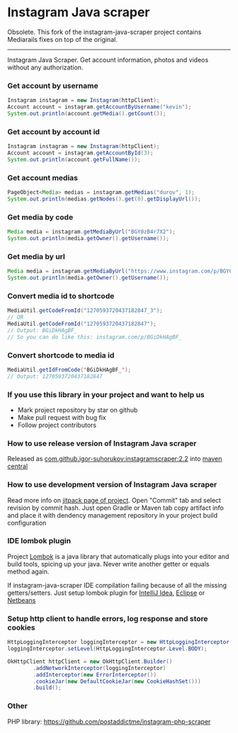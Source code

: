 Instagram Java scraper
======================

Obsolete.  This fork of the instagram-java-scraper project contains Mediarails fixes on top of the original.

---

Instagram Java Scraper. Get account information, photos and videos without any authorization.

 
### Get account by username
```java
Instagram instagram = new Instagram(httpClient);
Account account = instagram.getAccountByUsername("kevin");
System.out.println(account.getMedia().getCount());
```

### Get account by account id
```java
Instagram instagram = new Instagram(httpClient);
Account account = instagram.getAccountById(3);
System.out.println(account.getFullName());
```

### Get account medias
```java
PageObject<Media> medias = instagram.getMedias("durov", 1);
System.out.println(medias.getNodes().get(0).getDisplayUrl());
```

### Get media by code
```java
Media media = instagram.getMediaByUrl("BGY0zB4r7X2");
System.out.println(media.getOwner().getUsername());
```

### Get media by url
```java
Media media = instagram.getMediaByUrl("https://www.instagram.com/p/BGY0zB4r7X2");
System.out.println(media.getOwner().getUsername());
```
### Convert media id to shortcode
```java
MediaUtil.getCodeFromId("1270593720437182847_3");
// OR
MediaUtil.getCodeFromId("1270593720437182847");
// Output: BGiDkHAgBF_
// So you can do like this: instagram.com/p/BGiDkHAgBF_
```

### Convert shortcode to media id
```java
MediaUtil.getIdFromCode('BGiDkHAgBF_');
// Output: 1270593720437182847
```

### If you use this library in your project and want to help us ###

* Mark project repository by star on github 
* Make pull request with bug fix
* Follow project contributors

### How to use release version of Instagram Java scraper ###

Released as [com.github.igor-suhorukov:instagramscraper:2.2](http://repo1.maven.org/maven2/com/github/igor-suhorukov/instagramscraper/2.2/) into [maven central](https://mvnrepository.com/artifact/com.github.igor-suhorukov/instagramscraper/2.2)

### How to use development version of Instagram Java scraper ###

Read more info on [jitpack page of project](https://jitpack.io/#com.github.postaddictme/instagram-java-scraper).
Open "Commit" tab and select revision by commit hash. Just open Gradle or Maven tab copy artifact info and place it with dendency management repository in your project build configuration

### IDE lombok plugin ###
Project [Lombok](https://projectlombok.org) is a java library that automatically plugs into your editor and build tools, spicing up your java.
Never write another getter or equals method again. 

If instagram-java-scraper IDE compilation failing because of all the missing getters/setters.
Just setup lombok plugin for [IntelliJ Idea](https://projectlombok.org/setup/intellij), [Eclipse](https://projectlombok.org/setup/eclipse) or [Netbeans](https://projectlombok.org/setup/netbeans) 

### Setup http client to handle errors, log response and store cookies ###
```java
HttpLoggingInterceptor loggingInterceptor = new HttpLoggingInterceptor();
loggingInterceptor.setLevel(HttpLoggingInterceptor.Level.BODY);

OkHttpClient httpClient = new OkHttpClient.Builder()
        .addNetworkInterceptor(loggingInterceptor)
        .addInterceptor(new ErrorInterceptor())
        .cookieJar(new DefaultCookieJar(new CookieHashSet()))
        .build();
```

### Other
PHP library: https://github.com/postaddictme/instagram-php-scraper
